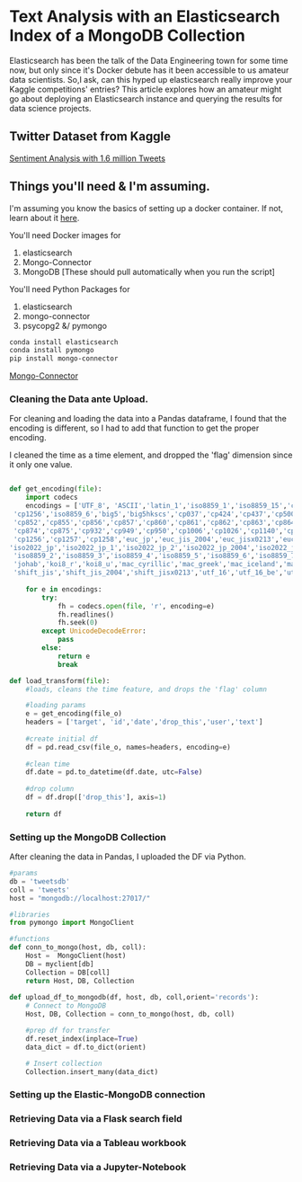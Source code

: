 # Text Analysis with an Elasticsearch Index of a MongoDB Collection

Elasticsearch has been the talk of the Data Engineering town for some time now, but only since it's Docker debute has it been accessible to us amateur data scientists. So,I ask, can this hyped up elasticsearch really improve your Kaggle competitions' entries? This article explores how an amateur might go about deploying an Elasticsearch instance and querying the results for data science projects.

## Twitter Dataset from Kaggle
[Sentiment Analysis with 1.6 million Tweets](https://www.kaggle.com/kazanova/sentiment140)

## Things you'll need & I'm assuming.

I'm assuming you know the basics of setting up a docker container. If not, learn about it [here](https://docker-curriculum.com).

You'll need Docker images for 
1. elasticsearch
2. Mongo-Connector
3. MongoDB
[These should pull automatically when you run the script]

You'll need Python Packages for
1. elasticsearch
2. mongo-connector
3. psycopg2 &/ pymongo

```bash
conda install elasticsearch
conda install pymongo
pip install mongo-connector
```

[Mongo-Connector](https://medium.com/@rajkumar012786/how-to-setup-mongodb-sync-with-elastic-search-via-mongo-connector-in-few-minutes-57c39c9f62aa)

### Cleaning the Data ante Upload.

For cleaning and loading the data into a Pandas dataframe, I found that the encoding is different, so I had to add that function to get the proper encoding.

I cleaned the time as a time element, and dropped the 'flag' dimension since it only one value.

```Python

def get_encoding(file):
    import codecs
    encodings = ['UTF_8', 'ASCII','latin_1','iso8859_1','iso8859_15','cp1252','gb2312','euc_kr','cp1251','koi8_r','cp1250','iso8859_2',
 'cp1256','iso8859_6','big5','big5hkscs','cp037','cp424','cp437','cp500','cp737','cp775','cp850',
 'cp852','cp855','cp856','cp857','cp860','cp861','cp862','cp863','cp864','cp865','cp866','cp869',
 'cp874','cp875','cp932','cp949','cp950','cp1006','cp1026','cp1140','cp1250','cp1251','cp1252','cp1253','cp1254','cp1255',
 'cp1256','cp1257','cp1258','euc_jp','euc_jis_2004','euc_jisx0213','euc_kr','gb2312','gbk','gb18030','hz',
'iso2022_jp','iso2022_jp_1','iso2022_jp_2','iso2022_jp_2004','iso2022_jp_3','iso2022_jp_ext','iso2022_kr',
 'iso8859_2','iso8859_3','iso8859_4','iso8859_5','iso8859_6','iso8859_7','iso8859_8','iso8859_9','iso8859_10','iso8859_13','iso8859_14','iso8859_15',
 'johab','koi8_r','koi8_u','mac_cyrillic','mac_greek','mac_iceland','mac_latin2','mac_roman','mac_turkish',
 'shift_jis','shift_jis_2004','shift_jisx0213','utf_16','utf_16_be','utf_16_le','utf_7']
    
    for e in encodings:
        try:
            fh = codecs.open(file, 'r', encoding=e)
            fh.readlines()
            fh.seek(0)
        except UnicodeDecodeError:
            pass
        else:
            return e
            break

def load_transform(file):
    #loads, cleans the time feature, and drops the 'flag' column

    #loading params
    e = get_encoding(file_o)
    headers = ['target', 'id','date','drop_this','user','text']
    
    #create initial df
    df = pd.read_csv(file_o, names=headers, encoding=e)
    
    #clean time
    df.date = pd.to_datetime(df.date, utc=False)
    
    #drop column
    df = df.drop(['drop_this'], axis=1)
    
    return df
```

### Setting up the MongoDB Collection

After cleaning the data in Pandas, I uploaded the DF via Python. 

```Python
#params
db = 'tweetsdb'
coll = 'tweets'
host = "mongodb://localhost:27017/"

#libraries
from pymongo import MongoClient

#functions
def conn_to_mongo(host, db, coll):
    Host =  MongoClient(host)
    DB = myclient[db]
    Collection = DB[coll]
    return Host, DB, Collection
        
def upload_df_to_mongodb(df, host, db, coll,orient='records'):
    # Connect to MongoDB
    Host, DB, Collection = conn_to_mongo(host, db, coll)

    #prep df for transfer
    df.reset_index(inplace=True)
    data_dict = df.to_dict(orient)

    # Insert collection
    Collection.insert_many(data_dict)
```

### Setting up the Elastic-MongoDB connection


### Retrieving Data via a Flask search field


### Retrieving Data via a Tableau workbook


### Retrieving Data via a Jupyter-Notebook